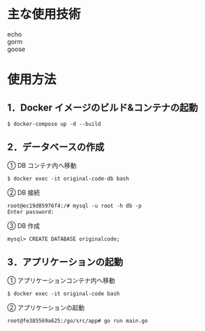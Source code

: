 # 主な使用技術
echo   
gorm   
goose   

# 使用方法

## 1．Docker イメージのビルド&コンテナの起動

```
$ docker-compose up -d --build
```

## 2．データベースの作成

① DB コンテナ内へ移動   

```
$ docker exec -it original-code-db bash
```

② DB 接続   

```
root@ec19d85976f4:/# mysql -u root -h db -p
Enter password:
```

③ DB 作成   

```
mysql> CREATE DATABASE originalcode;
```

## 3．アプリケーションの起動

① アプリケーションコンテナ内へ移動   

```
$ docker exec -it original-code bash
```

② アプリケーションの起動   

```
root@fe385569a625:/go/src/app# go run main.go
```